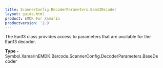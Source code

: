 ```yaml
---
title: ScannerConfig.DecoderParameters.Ean13Decoder
layout: guide.html
product: EMDK For Xamarin
productversion: '2.0'
---
```

The Ean13 class provides access to parameters that are available for the Ean13 decoder.

**Type** - Symbol.XamarinEMDK.Barcode.ScannerConfig.DecoderParameters.BaseDecoder












